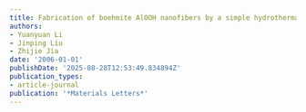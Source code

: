 ```yaml
---
title: Fabrication of boehmite AlOOH nanofibers by a simple hydrothermal process
authors:
- Yuanyuan Li
- Jinping Liu
- Zhijie Jia
date: '2006-01-01'
publishDate: '2025-08-28T12:53:49.834894Z'
publication_types:
- article-journal
publication: '*Materials Letters*'
---
```

